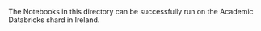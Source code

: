 The Notebooks in this directory can be successfully run on the Academic Databricks shard in Ireland.
